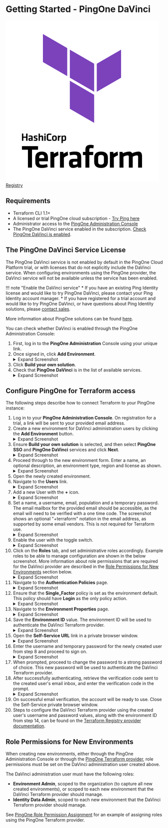 # Getting Started - PingOne DaVinci

<div class="banner" onclick="window.open('https://registry.terraform.io/providers/pingidentity/davinci/latest','');">
    <img class="assets" src="../../img/logos/tf-logo.svg" alt="Terraform logo" />
    <span class="caption">
        <a class="assetlinks" href="https://registry.terraform.io/providers/pingidentity/davinci/latest" target=”_blank”>Registry</a>
    </span>
</div>

## Requirements

* Terraform CLI 1.1+
* A licensed or trial PingOne cloud subscription - [Try Ping here](https://www.pingidentity.com/en/try-ping.html)
* Administrator access to the [PingOne Administration Console](https://docs.pingidentity.com/r/en-us/pingone/p1_access_admin_console)
* The PingOne DaVinci service enabled in the subscription. [Check PingOne DaVinci is enabled](https://pingidentity.github.io/terraform-docs/getting-started/davinci/#the-pingone-davinci-service-license).

## The PingOne DaVinci Service License

The PingOne DaVinci service is not enabled by default in the PingOne Cloud Platform trial, or with licenses that do not explicitly include the DaVinci service.  When configuring environments using the PingOne provider, the DaVinci service will not be available unless the service has been enabled.

!!! note "Enable the DaVinci service"
    * If you have an existing Ping Identity license and would like to try PingOne DaVinci, please contact your Ping Identity account manager.
    * If you have registered for a trial account and would like to try PingOne DaVinci, or have questions about Ping Identity solutions, please [contact sales](https://www.pingidentity.com/en/company/contact-sales.html).

More information about PingOne solutions can be found [here](https://docs.pingidentity.com/r/en-us/pingone/pingone_p1solutions_main).

You can check whether DaVinci is enabled through the PingOne Administration Console:

1. First, log in to the **PingOne Administration** Console using your unique link.
2. Once signed in, click **Add Environment**.
    <details>
      <summary>Expand Screenshot</summary>
        <img src="../../img/getting-started/pingone-console-admins-env.png"  alt="PingOne Administration Console, Add Environment Button"/>
    </details>
3. Click **Build your own solution**.
4. Check that **PingOne DaVinci** is in the list of available services.
    <details>
      <summary>Expand Screenshot</summary>
        <img src="../../img/getting-started/pingone-console-create-environment-davinci.png"  alt="PingOne Administration Console, Build your own solution"/>
    </details>

## Configure PingOne for Terraform access

The following steps describe how to connect Terraform to your PingOne instance:

1. Log in to your **PingOne Administration Console**. On registration for a trial, a link will be sent to your provided email address.
2. Create a new environment for DaVinci administration users by clicking the **Add Environment** button.
    <details>
      <summary>Expand Screenshot</summary>
        <img src="../../img/getting-started/pingone-console-admins-env.png"  alt="PingOne Administration Console, New Environment Link"/>
    </details>
3. Ensure **Build your own solution** is selected, and then select **PingOne SSO** and **PingOne DaVinci** services and click **Next**.
    <details>
      <summary>Expand Screenshot</summary>
        <img src="../../img/getting-started/pingone-console-org-home-new-environment-with-services.png"  alt="PingOne Administration Console, New Environment, Select Services"/>
    </details>
4. Proceed through to the new environment form.  Enter a name, an optional description, an environment type, region and license as shown.
    <details>
      <summary>Expand Screenshot</summary>
        <img src="../../img/getting-started/pingone-console-org-home-new-environment-form.png"  alt="PingOne Administration Console, New Environment Form"/>
    </details>
5. Open the newly created environment.
6. Navigate to the **Users** link.
    <details>
      <summary>Expand Screenshot</summary>
        <img src="../../img/getting-started/pingone-console-environment-home-users.png"  alt="PingOne Administration Console, Users Link"/>
    </details>
7. Add a new User with the **+** icon.
    <details>
      <summary>Expand Screenshot</summary>
        <img src="../../img/getting-started/pingone-console-users-home.png"  alt="PingOne Administration Console, Users Home"/>
    </details>
8. Set a name, a username, email, population and a temporary password.  The email mailbox for the provided email should be accessible, as the email will need to be verified with a one time code.  The screenshot shows an optional "+terraform" notation in the email address, as supported by some email vendors.  This is not required for Terraform use.
    <details>
      <summary>Expand Screenshot</summary>
        <img src="../../img/getting-started/pingone-console-add-user-davinci.png"  alt="PingOne Administration Console, Add DaVinci user"/>
    </details>
9. Enable the user with the toggle switch.
    <details>
      <summary>Expand Screenshot</summary>
        <img src="../../img/getting-started/pingone-console-add-user-settings.png"  alt="PingOne Administration Console, User Settings"/>
    </details>
10. Click on the **Roles** tab, and set administrative roles accordingly.  Example roles to be able to manage configuration are shown in the below screenshot.  More information about role permissions that are required for the DaVinci provider are described in the [Role Permissions for New Environments](#role-permissions-for-new-environments) section below.
    <details>
      <summary>Expand Screenshot</summary>
        <img src="../../img/getting-started/pingone-console-user-roles.png"  alt="PingOne Administration Console, User Roles"/>
    </details>
11. Navigate to the **Authentication Policies** page.
    <details>
      <summary>Expand Screenshot</summary>
        <img src="../../img/getting-started/pingone-console-environment-home-sop.png"  alt="PingOne Administration Console, Authentication Policies Link"/>
    </details>
12. Ensure that the **Single_Factor** policy is set as the environment default.  This policy should have **Login** as the only policy action.
    <details>
      <summary>Expand Screenshot</summary>
        <img src="../../img/getting-started/pingone-console-sign-on-policy-single-factor.png"  alt="PingOne Administration Console, Single Factor SOP"/>
    </details>
13. Navigate to the **Environment Properties** page.
    <details>
      <summary>Expand Screenshot</summary>
        <img src="../../img/getting-started/pingone-console-environment-home-environment.png"  alt="PingOne Administration Console, Environment Properties link"/>
    </details>
14. Save the **Environment ID** value.  The environment ID will be used to authenticate the DaVinci Terraform provider.
    <details>
      <summary>Expand Screenshot</summary>
        <img src="../../img/getting-started/pingone-console-environment-properties-ids.png"  alt="PingOne Administration Console, Add DaVinci user"/>
    </details>
15. Open the **Self-Service URL** link in a private browser window.
    <details>
      <summary>Expand Screenshot</summary>
        <img src="../../img/getting-started/pingone-console-environment-properties-self-service.png"  alt="PingOne Administration Console, Add DaVinci user"/>
    </details>
16. Enter the username and temporary password for the newly created user from step 8 and proceed to sign on.
    <details>
      <summary>Expand Screenshot</summary>
        <img src="../../img/getting-started/pingone-self-service-sign-on-form.png"  alt="PingOne Self Service, Sign on"/>
    </details>
17. When prompted, proceed to change the password to a strong password of choice.  This new password will be used to authenticate the DaVinci Terraform provider.
18. After successfully authenticating, retrieve the verification code sent to the created user's email inbox, and enter the verification code in the prompt.
    <details>
      <summary>Expand Screenshot</summary>
        <img src="../../img/getting-started/pingone-self-service-verification.png"  alt="PingOne Self Service, Verification"/>
    </details>
19. On successful email verification, the account will be ready to use.  Close the Self-Service private browser window.
20. Steps to configure the DaVinci Terraform provider using the created user's username and password values, along with the environment ID from step 14, can be found on the [Terraform Registry provider documentation](https://registry.terraform.io/providers/pingidentity/davinci/latest/docs).

## Role Permissions for New Environments

When creating new environments, either through the PingOne Administration Console or through the [PingOne Terraform provider](https://registry.terraform.io/providers/pingidentity/pingone/latest/docs/resources/environment), role permissions must be set on the DaVinci administration user created above.

The DaVinci administration user must have the following roles:

* **Environment Admin**, scoped to the organization (to capture all new created environments), or scoped to each new environment that the DaVinci Terraform provider should manage.
* **Identity Data Admin**, scoped to each new environment that the DaVinci Terraform provider should manage.

See [PingOne Role Permission Assignment](../../examples/pingone/role-assignment/) for an example of assigning roles using the PingOne Terraform provider.